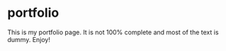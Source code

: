 # portfolio

This is my portfolio page. It is not 100% complete and most of the text is dummy. Enjoy!
